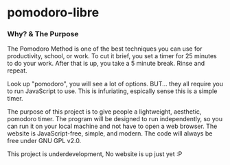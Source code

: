 # pomodoro-libre

### Why? & The Purpose

The Pomodoro Method is one of the best techniques you can use for productivity, school, or work. To cut it brief, you set a timer for 25 minutes to do your work. After that is up, you take a 5 minute break. Rinse and repeat.

Look up "pomodoro", you will see a lot of options. BUT... they all require you to run JavaScript to use. This is infuriating, espically sense this is a simple timer.

The purpose of this project is to give people a lightweight, aesthetic, pomodoro timer. The program will be designed to run independently, so you can run it on your local machine and not have to open a web browser. The website is JavaScript-free, simple, and modern. The code will always be free under GNU GPL v2.0.

This project is underdevelopment, No website is up just yet :P
